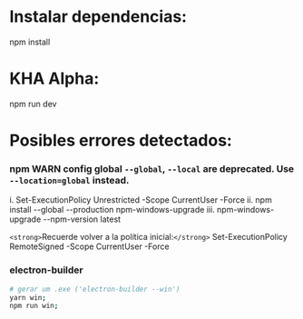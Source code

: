 # Instalar dependencias:

npm install

# KHA Alpha:

npm run dev

# Posibles errores detectados:

### npm WARN config global `--global`, `--local` are deprecated. Use `--location=global` instead.

i.   Set-ExecutionPolicy Unrestricted -Scope CurrentUser -Force
ii.  npm install --global --production npm-windows-upgrade
iii. npm-windows-upgrade --npm-version latest

`<strong>`Recuerde volver a la política inicial:`</strong>`
Set-ExecutionPolicy RemoteSigned -Scope CurrentUser -Force

### electron-builder

```bash
# gerar um .exe ('electron-builder --win')
yarn win;
npm run win;
```
